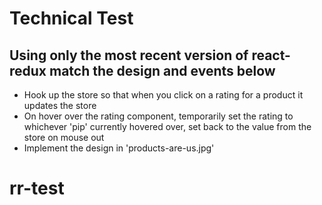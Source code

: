 # Technical Test

## Using only the most recent version of react-redux match the design and events below

- Hook up the store so that when you click on a rating for a product it updates the store
- On hover over the rating component, temporarily set the rating to whichever 'pip' currently hovered over, set back to the value from the store on mouse out
- Implement the design in 'products-are-us.jpg'
# rr-test
